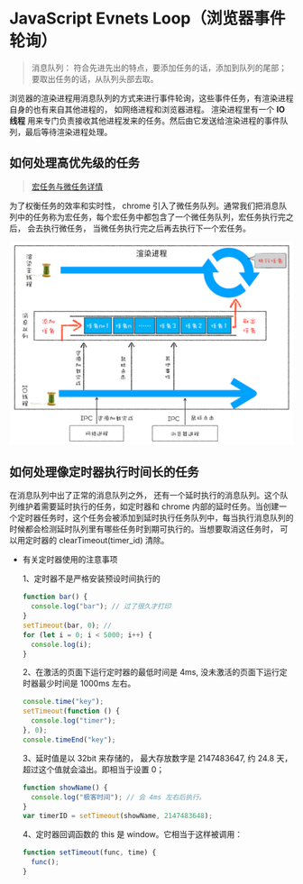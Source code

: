 # JavaScript Evnets Loop（浏览器事件轮询）

> 消息队列： 符合先进先出的特点，要添加任务的话，添加到队列的尾部；要取出任务的话，从队列头部去取。

浏览器的渲染进程用消息队列的方式来进行事件轮询，这些事件任务，有渲染进程自身的也有来自其他进程的， 如网络进程和浏览器进程。 渲染进程里有一个 **IO 线程** 用来专门负责接收其他进程发来的任务。然后由它发送给渲染进程的事件队列，最后等待渲染进程处理。

## 如何处理高优先级的任务

> [宏任务与微任务详情](./12.%20%E5%AE%8F%E4%BB%BB%E5%8A%A1%E5%92%8C%E5%BE%AE%E4%BB%BB%E5%8A%A1.md)

为了权衡任务的效率和实时性， chrome 引入了微任务队列。通常我们把消息队列中的任务称为宏任务，每个宏任务中都包含了一个微任务队列，宏任务执行完之后， 会去执行微任务， 当微任务执行完之后再去执行下一个宏任务。

<img src="./img/11eventsloop.png" />

## 如何处理像定时器执行时间长的任务

在消息队列中出了正常的消息队列之外， 还有一个延时执行的消息队列。这个队列维护着需要延时执行的任务，如定时器和 chrome 内部的延时任务。当创建一个定时器任务时，这个任务会被添加到延时执行任务队列中，每当执行消息队列的时候都会检测延时队列里有哪些任务时到期可执行的。当想要取消这任务时， 可以用定时器的 clearTimeout(timer_id) 清除。

- 有关定时器使用的注意事项

  1、定时器不是严格安装预设时间执行的

  ```js
  function bar() {
  	console.log("bar"); // 过了很久才打印
  }
  setTimeout(bar, 0); //
  for (let i = 0; i < 5000; i++) {
  	console.log(i);
  }
  ```

  2、在激活的页面下运行定时器的最低时间是 4ms, 没未激活的页面下运行定时器最少时间是 1000ms 左右。

  ```js
  console.time("key");
  setTimeout(function () {
  	console.log("timer");
  }, 0);
  console.timeEnd("key");
  ```

  3、延时值是以 32bit 来存储的， 最大存放数字是 2147483647, 约 24.8 天， 超过这个值就会溢出。即相当于设置 0；

  ```js
  function showName() {
  	console.log("极客时间"); // 会 4ms 左右后执行。
  }
  var timerID = setTimeout(showName, 2147483648);
  ```

  4、定时器回调函数的 this 是 window。它相当于这样被调用：

  ```js
  function setTimeout(func, time) {
  	func();
  }
  ```
